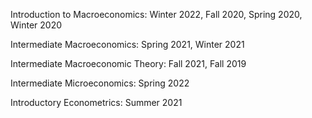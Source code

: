 

Introduction to Macroeconomics: Winter 2022, Fall 2020, Spring 2020, Winter 2020

Intermediate Macroeconomics: Spring 2021, Winter 2021

Intermediate Macroeconomic Theory: Fall 2021, Fall 2019

Intermediate Microeconomics: Spring 2022

Introductory Econometrics: Summer 2021

